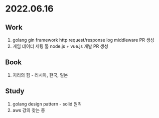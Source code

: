 # 2022.06.16

## Work

1. golang gin framework http request/response log middleware PR 생성
2. 게임 데이터 세팅 툴 node.js + vue.js 개발 PR 생성

## Book

1. 지리의 힘 - 러시아, 한국, 일본

## Study

1. golang design pattern - solid 원칙
2. aws 강의 찾는 중
